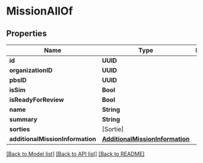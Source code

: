# MissionAllOf

## Properties
Name | Type | Description | Notes
------------ | ------------- | ------------- | -------------
**id** | **UUID** |  | [optional] 
**organizationID** | **UUID** |  | [optional] 
**pbsID** | **UUID** |  | [optional] 
**isSim** | **Bool** |  | [optional] 
**isReadyForReview** | **Bool** |  | [optional] 
**name** | **String** |  | [optional] 
**summary** | **String** |  | [optional] 
**sorties** | [Sortie] |  | [optional] 
**additionalMissionInformation** | [**AdditionalMissionInformation**](AdditionalMissionInformation.md) |  | [optional] 

[[Back to Model list]](../README.md#documentation-for-models) [[Back to API list]](../README.md#documentation-for-api-endpoints) [[Back to README]](../README.md)


